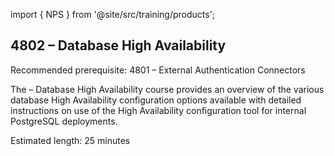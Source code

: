 import { NPS } from '@site/src/training/products';

## 4802 <NPS /> – Database High Availability

Recommended prerequisite: 4801 <NPS /> – External Authentication Connectors

The <NPS /> – Database High Availability course provides an overview of the various database High Availability configuration options available with detailed instructions on use of the <NPS /> High Availability configuration tool for internal PostgreSQL deployments.

Estimated length: 25 minutes

